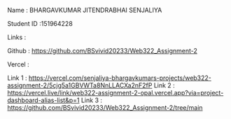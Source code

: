 Name : BHARGAVKUMAR JITENDRABHAI SENJALIYA

Student ID :151964228


Links :

Github : https://github.com/BSvivid20233/Web322_Assignment-2

Vercel :

Link 1 : https://vercel.com/senjaliya-bhargavkumars-projects/web322-assignment-2/5cjg5a1GBVWTa8NnLLACXa2nF2fP
Link 2 : https://vercel.live/link/web322-assignment-2-opal.vercel.app?via=project-dashboard-alias-list&p=1 
Link 3 : https://github.com/BSvivid20233/Web322_Assignment-2/tree/main

